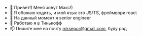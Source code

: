 - 👋 Привет!) Меня зовут Макс!)
- 👀 Я обожаю кодить, и мой язык это JS/TS, фреймворк react
- 🌱 На данный момент я senior engineer
- 💞️ Работаю я в Тинькофф
- 📫 Пишите мне на почту mksepor@gmail.com, буду рад
